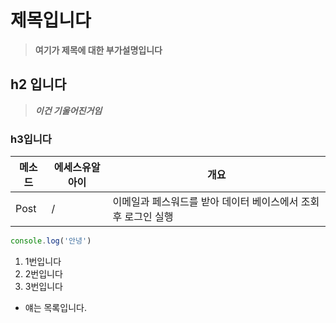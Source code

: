 # 제목입니다
> **여기가 제목에 대한 부가설명입니다**

## h2 입니다
> ***이건 기울어진거임***
### h3입니다

|메소드|에세스유알아이|개요|
|-------|-------------|------------------------------------------|
|Post|/|이메일과 페스워드를 받아 데이터 베이스에서 조회 후 로그인 실행|


```javascript
console.log('안녕')
```

1. 1번입니다
2. 2번입니다
5. 3번입니다

- 얘는 목록입니다.
